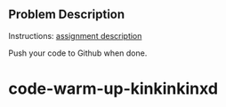 ## Problem Description

Instructions: [assignment description](https://cpske.github.io/ISP/assignment/week1/assessment-quiz)

Push your code to Github when done.

# code-warm-up-kinkinkinxd
